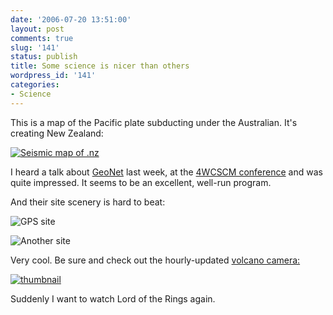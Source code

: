 ```yaml
---
date: '2006-07-20 13:51:00'
layout: post
comments: true
slug: '141'
status: publish
title: Some science is nicer than others
wordpress_id: '141'
categories:
- Science
---
```


This is a map of the Pacific plate subducting under the Australian. It's creating New Zealand:


[
![Seismic map of .nz](http://www.geonet.org.nz/images/eq/seis_map.jpg)
](http://www.geonet.org.nz/)

I heard a talk about [GeoNet](http://www.geonet.org.nz/) last week, at the [4WCSCM conference](http://www.usc.edu/4wcscm) and was quite impressed. It seems to be an excellent, well-run program.

And their site scenery is hard to beat:


![GPS site](http://www.geonet.org.nz/images/gps_hikb.jpg)
  

![Another site](http://data.geonet.org.nz/geonews/uploaded_images/IMG_2047-719018.JPG)



Very cool. Be sure and check out the hourly-updated [volcano camera:](http://www.geonet.org.nz/whiteislandrim.html)


[
![thumbnail](http://www.geonet.org.nz/images/volcams/tX20060720.1100.jpg)
](http://www.geonet.org.nz/whiteislandrim.html)

Suddenly I want to watch Lord of the Rings again.

